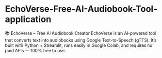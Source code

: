 # EchoVerse-Free-AI-Audiobook-Tool-application
📚 EchoVerse – Free AI Audiobook Creator  EchoVerse is an AI-powered tool that converts text into audiobooks using Google Text-to-Speech (gTTS). It’s built with Python + Streamlit, runs easily in Google Colab, and requires no paid APIs — 100% free to use.
